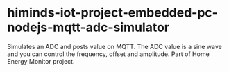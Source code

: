 # himinds-iot-project-embedded-pc-nodejs-mqtt-adc-simulator

Simulates an ADC and posts value on MQTT.
The ADC value is a sine wave and you can control the frequency, offset and amplitude.
Part of Home Energy Monitor project.

